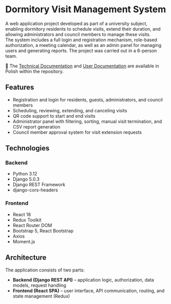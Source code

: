 # Dormitory Visit Management System

A web application project developed as part of a university subject, enabling dormitory residents to schedule visits, extend their duration, and allowing administrators and council members to manage these visits.  
The system includes a full login and registration mechanism, role-based authorization, a meeting calendar, as well as an admin panel for managing users and generating reports. The project was carried out in a 6-person team.  

📄 The [Technical Documentation](Dormitory_system_technical_documentation.pdf) and [User Documentation](Dormitory_system_user_documentation.pdf) are available in Polish within the repository.

## Features

- Registration and login for residents, guests, administrators, and council members  
- Scheduling, reviewing, extending, and canceling visits  
- QR code support to start and end visits  
- Administrator panel with filtering, sorting, manual visit termination, and CSV report generation  
- Council member approval system for visit extension requests  

## Technologies

### Backend
- Python 3.12  
- Django 5.0.3  
- Django REST Framework  
- django-cors-headers  

### Frontend
- React 18  
- Redux Toolkit  
- React Router DOM  
- Bootstrap 5, React Bootstrap  
- Axios  
- Moment.js  

## Architecture

The application consists of two parts:

- **Backend (Django REST API)** – application logic, authorization, data models, request handling  
- **Frontend (React SPA)** – user interface, API communication, routing, and state management (Redux)  






